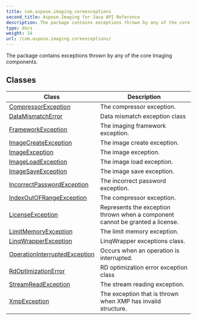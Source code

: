 ```yaml
---
title: com.aspose.imaging.coreexceptions
second_title: Aspose.Imaging for Java API Reference
description: The package contains exceptions thrown by any of the core Imaging components.
type: docs
weight: 14
url: /com.aspose.imaging.coreexceptions/
---
```


The package contains exceptions thrown by any of the core Imaging components.


## Classes

| Class | Description |
| --- | --- |
| [CompressorException](../com.aspose.imaging.coreexceptions/compressorexception) | The compressor exception. |
| [DataMismatchError](../com.aspose.imaging.coreexceptions/datamismatcherror) | Data mismatch exception class |
| [FrameworkException](../com.aspose.imaging.coreexceptions/frameworkexception) | The imaging framework exception. |
| [ImageCreateException](../com.aspose.imaging.coreexceptions/imagecreateexception) | The image create exception. |
| [ImageException](../com.aspose.imaging.coreexceptions/imageexception) | The image exception. |
| [ImageLoadException](../com.aspose.imaging.coreexceptions/imageloadexception) | The image load exception. |
| [ImageSaveException](../com.aspose.imaging.coreexceptions/imagesaveexception) | The image save exception. |
| [IncorrectPasswordException](../com.aspose.imaging.coreexceptions/incorrectpasswordexception) | The incorrect password exception. |
| [IndexOutOFRangeException](../com.aspose.imaging.coreexceptions/indexoutofrangeexception) | The compressor exception. |
| [LicenseException](../com.aspose.imaging.coreexceptions/licenseexception) | Represents the exception thrown when a component cannot be granted a license. |
| [LimitMemoryException](../com.aspose.imaging.coreexceptions/limitmemoryexception) | The limit memory exception. |
| [LinqWrapperException](../com.aspose.imaging.coreexceptions/linqwrapperexception) | LinqWrapper exceptions class. |
| [OperationInterruptedException](../com.aspose.imaging.coreexceptions/operationinterruptedexception) | Occurs when an operation is interrupted. |
| [RdOptimizationError](../com.aspose.imaging.coreexceptions/rdoptimizationerror) | RD optimization error exception class |
| [StreamReadException](../com.aspose.imaging.coreexceptions/streamreadexception) | The stream reading exception. |
| [XmpException](../com.aspose.imaging.coreexceptions/xmpexception) | The exception that is thrown when XMP has invalid structure. |
